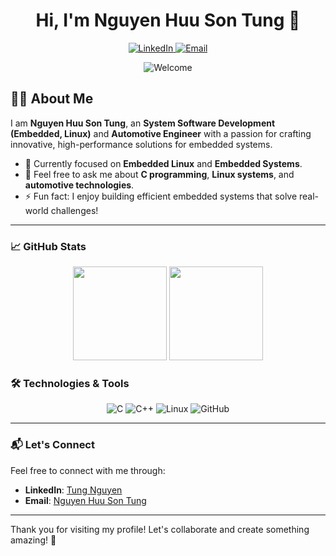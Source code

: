 <!-- Header Section -->

<h1 align="center">Hi, I'm Nguyen Huu Son Tung 👋</h1>
<p align="center">
  <a href="https://www.linkedin.com/in/tung-nguyen-nhs2014/">
    <img alt="LinkedIn" src="https://img.shields.io/badge/LinkedIn-Connect-blue?logo=linkedin&logoColor=white" />
  </a>
  <a href="mailto:tungnhs2014@gmail.com">
    <img alt="Email" src="https://img.shields.io/badge/Email-Get%20in%20touch-lightgrey?logo=gmail&logoColor=white" />
  </a>
</p>

<!-- Intro Section -->
<p align="center">
  <img src="https://github.com/tungnhs2014/tungnhs2014/blob/main/assets/welcome.gif?raw=true" alt="Welcome" />
</p>

## 👨‍💻 About Me

I am **Nguyen Huu Son Tung**, an **System Software Development (Embedded, Linux)** and **Automotive Engineer** with a passion for crafting innovative, high-performance solutions for embedded systems.

- 🌱 Currently focused on **Embedded Linux** and **Embedded Systems**.
- 💬 Feel free to ask me about **C programming**, **Linux systems**, and **automotive technologies**.
- ⚡ Fun fact: I enjoy building efficient embedded systems that solve real-world challenges!

---

### 📈 GitHub Stats

<!-- GitHub Stats Section -->

<div align="center">
  <img height="150" src="https://github-readme-stats.vercel.app/api?username=tungnhs2014&show_icons=true&hide_title=true&count_private=true&hide=prs&theme=radical" />
  <img height="150" src="https://github-readme-streak-stats.herokuapp.com/?user=tungnhs2014&theme=radical&hide_border=true" />
</div

---

### 🛠️ Technologies & Tools

<!-- Tools Section -->
<p align="center">
  <img alt="C" src="https://img.shields.io/badge/C-464646?logo=c&logoColor=white" />
  <img alt="C++" src="https://img.shields.io/badge/C++-00599C?logo=cplusplus&logoColor=white" />
  <img alt="Linux" src="https://img.shields.io/badge/Linux-FF6C00?logo=linux&logoColor=white" />
  <img alt="GitHub" src="https://img.shields.io/badge/GitHub-181717?logo=github&logoColor=white" />
</p>

---

### 📬 Let's Connect

Feel free to connect with me through:
- **LinkedIn**: [Tung Nguyen](https://www.linkedin.com/in/tung-nguyen-nhs2014/)
- **Email**: [Nguyen Huu Son Tung](mailto:tungnhs2014@egmail.com)

---

Thank you for visiting my profile! Let's collaborate and create something amazing! 🚀
